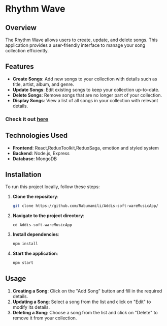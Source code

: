 # Rhythm Wave

## Overview

The Rhythm Wave allows users to create, update, and delete songs. This application provides a user-friendly interface to manage your song collection efficiently.

## Features

- **Create Songs**: Add new songs to your collection with details such as title, artist, album, and genre.
- **Update Songs**: Edit existing songs to keep your collection up-to-date.
- **Delete Songs**: Remove songs that are no longer part of your collection.
- **Display Songs**: View a list of all songs in your collection with relevant details.

 ### Check it out [here](https://rhytmwaveapp.vercel.app)

## Technologies Used

- **Frontend**: React,ReduxToolkit,ReduxSaga, emotion and styled system
- **Backend**: Node.js, Express
- **Database**: MongoDB 

## Installation

To run this project locally, follow these steps:

1. **Clone the repository**:
   ```bash
   git clone https://github.com/Rabumamili/Addis-soft-wareMusicApp/ 
   ```

2. **Navigate to the project directory**:
   ```
   cd Addis-soft-wareMusicApp
   ```

3. **Install dependencies**:
   ```bash
   npm install
   ```

4. **Start the application**:
   ```bash
   npm start
   ```



## Usage

1. **Creating a Song**: Click on the "Add Song" button and fill in the required details.
2. **Updating a Song**: Select a song from the list and click on "Edit" to modify its details.
3. **Deleting a Song**: Choose a song from the list and click on "Delete" to remove it from your collection.
